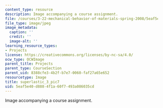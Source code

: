 ```yaml
---
content_type: resource
description: Image accompanying a course assignment.
file: /courses/3-22-mechanical-behavior-of-materials-spring-2008/5eaf5e40d8884f1a60f7493a086035cd_superlastic_3_pic7.jpg
file_type: image/jpeg
image_metadata:
  caption: ''
  credit: ''
  image-alt: ''
learning_resource_types:
- Projects
license: https://creativecommons.org/licenses/by-nc-sa/4.0/
ocw_type: OCWImage
parent_title: Projects
parent_type: CourseSection
parent_uid: 8388cfe3-4b2f-b7e7-0060-faf27a65e652
resourcetype: Image
title: superlastic_3_pic7
uid: 5eaf5e40-d888-4f1a-60f7-493a086035cd
---
```

Image accompanying a course assignment.
